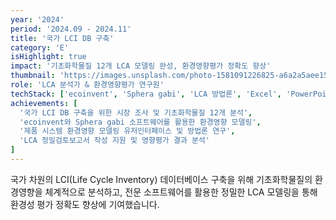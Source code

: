 ```yaml
---
year: '2024'
period: '2024.09 - 2024.11'
title: '국가 LCI DB 구축'
category: 'E'
isHighlight: true
impact: '기초화학물질 12개 LCA 모델링 완성, 환경영향평가 정확도 향상'
thumbnail: 'https://images.unsplash.com/photo-1581091226825-a6a2a5aee158?w=400&h=300&fit=crop'
role: 'LCA 분석가 & 환경영향평가 연구원'
techStack: ['ecoinvent', 'Sphera gabi', 'LCA 방법론', 'Excel', 'PowerPoint']
achievements: [
  '국가 LCI DB 구축을 위한 시장 조사 및 기초화학물질 12개 분석',
  'ecoinvent와 Sphera gabi 소프트웨어를 활용한 환경영향 모델링',
  '제품 시스템 환경영향 모델링 유저인터페이스 및 방법론 연구',
  'LCA 정밀검토보고서 작성 지원 및 영향평가 결과 분석'
]
---
```

국가 차원의 LCI(Life Cycle Inventory) 데이터베이스 구축을 위해 기초화학물질의 환경영향을 체계적으로 분석하고, 전문 소프트웨어를 활용한 정밀한 LCA 모델링을 통해 환경성 평가 정확도 향상에 기여했습니다.